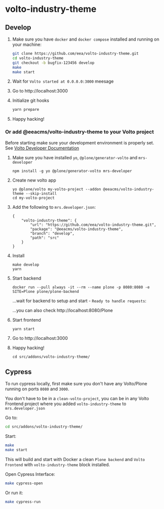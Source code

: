# volto-industry-theme

## Develop

1. Make sure you have `docker` and `docker compose` installed and running on your machine:

    ```Bash
    git clone https://github.com/eea/volto-industry-theme.git
    cd volto-industry-theme
    git checkout -b bugfix-123456 develop
    make
    make start
    ```

1. Wait for `Volto started at 0.0.0.0:3000` meesage

1. Go to http://localhost:3000

1. Initialize git hooks

    ```Bash
    yarn prepare
    ```

1.  Happy hacking!

### Or add @eeacms/volto-industry-theme to your Volto project

Before starting make sure your development environment is properly set. See [Volto Developer Documentation](https://docs.voltocms.com/getting-started/install/)

1.  Make sure you have installed `yo`, `@plone/generator-volto` and `mrs-developer`

        npm install -g yo @plone/generator-volto mrs-developer

1.  Create new volto app

        yo @plone/volto my-volto-project --addon @eeacms/volto-industry-theme --skip-install
        cd my-volto-project

1.  Add the following to `mrs.developer.json`:

        {
            "volto-industry-theme": {
                "url": "https://github.com/eea/volto-industry-theme.git",
                "package": "@eeacms/volto-industry-theme",
                "branch": "develop",
                "path": "src"
            }
        }

1.  Install

        make develop
        yarn

1.  Start backend

        docker run --pull always -it --rm --name plone -p 8080:8080 -e SITE=Plone plone/plone-backend

    ...wait for backend to setup and start - `Ready to handle requests`:

    ...you can also check http://localhost:8080/Plone

1.  Start frontend

        yarn start

1.  Go to http://localhost:3000

1.  Happy hacking!

        cd src/addons/volto-industry-theme/

## Cypress

To run cypress locally, first make sure you don't have any Volto/Plone running on ports `8080` and `3000`.

You don't have to be in a `clean-volto-project`, you can be in any Volto Frontend
project where you added `volto-industry-theme` to `mrs.developer.json`

Go to:

  ```BASH
  cd src/addons/volto-industry-theme/
  ```

Start:

  ```Bash
  make
  make start
  ```

This will build and start with Docker a clean `Plone backend` and `Volto Frontend` with `volto-industry-theme` block installed.

Open Cypress Interface:

  ```Bash
  make cypress-open
  ```

Or run it:

  ```Bash
  make cypress-run
  ```
